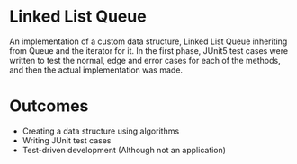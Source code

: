 # Linked List Queue
An implementation of a custom data structure, Linked List Queue inheriting from Queue and the iterator for it. In the first phase, JUnit5 test cases were written to test the normal, edge and error cases for each of the methods, and then the actual implementation was made.

# Outcomes
- Creating a data structure using algorithms
- Writing JUnit test cases
- Test-driven development (Although not an application)

